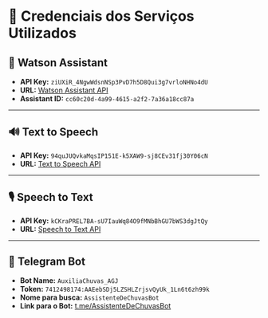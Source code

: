 # 🎯 Credenciais dos Serviços Utilizados

## 🤖 Watson Assistant
- **API Key:** `ziUXiR_4NgwWdsnNSp3PvD7h5D8Qui3g7vrloNHNo4dU`
- **URL:** [Watson Assistant API](https://api.us-south.assistant.watson.cloud.ibm.com/instances/f957e9a2-3169-45c6-82dc-2fbba8a286ea)
- **Assistant ID:** `cc60c20d-4a99-4615-a2f2-7a36a18cc87a`

---

## 🔊 Text to Speech
- **API Key:** `94quJUQvkaMqsIP151E-k5XAW9-sj8CEv31fj30Y06cN`
- **URL:** [Text to Speech API](https://api.au-syd.text-to-speech.watson.cloud.ibm.com/instances/3d1bcaa8-81a0-4a42-84cf-0f866cc7d4c1)

---

## 🎙️ Speech to Text
- **API Key:** `kCKraPREL7BA-sU7IauWq84O9fMNbBhGU7bWS3dgJtQy`
- **URL:** [Speech to Text API](https://api.au-syd.speech-to-text.watson.cloud.ibm.com/instances/6d245ea7-41b2-4c1f-94ff-7f9eaaf9a58f)

---

## 💬 Telegram Bot
- **Bot Name:** `AuxiliaChuvas_AGJ`
- **Token:** `7412498174:AAEebSDj5LZSHLZrjsvQyUk_1Ln6t6zh99k`
- **Nome para busca:** `AssistenteDeChuvasBot`
- **Link para o Bot:** [t.me/AssistenteDeChuvasBot](https://t.me/AssistenteDeChuvasBot)
